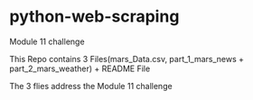 # python-web-scraping
Module 11 challenge

This Repo contains 3 Files(mars_Data.csv, part_1_mars_news + part_2_mars_weather) + README File

The 3 flies address the Module 11 challenge
